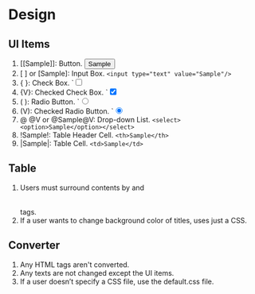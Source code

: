 # Design

## UI Items

1. [[Sample]]: Button. <input type="button" value="Sample"/>
1. [ ] or [Sample]: Input Box. `<input type="text" value="Sample"/>`
1. { }: Check Box. `<input type="checkbox"/>
1. {V}: Checked Check Box. `<input type="checkbox" checked/>
1. ( ): Radio Button. `<input type="radio"/>
1. (V): Checked Radio Button. `<input type="radio" checked/>
1. @ @V or @Sample@V: Drop-down List. `<select><option>Sample</option></select>`
1. !Sample!: Table Header Cell. `<th>Sample</th>`
1. |Sample|: Table Cell. `<td>Sample</td>`

## Table

1. Users must surround contents by <table> and </table> tags.
1. If a user wants to change background color of titles, uses just a CSS.

## Converter

1. Any HTML tags aren't converted.
1. Any texts are not changed except the UI items.
1. If a user doesn’t specify a CSS file, use the default.css file.


